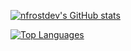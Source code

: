 [![nfrostdev's GitHub stats](https://github-readme-stats.vercel.app/api?username=nfrostdev&count_private=true&show_icons=true&theme=dark)](https://github.com/anuraghazra/github-readme-stats)

[![Top Languages](https://github-readme-stats.vercel.app/api/top-langs/?username=nfrostdev&theme=dark)](https://github.com/anuraghazra/github-readme-stats)
